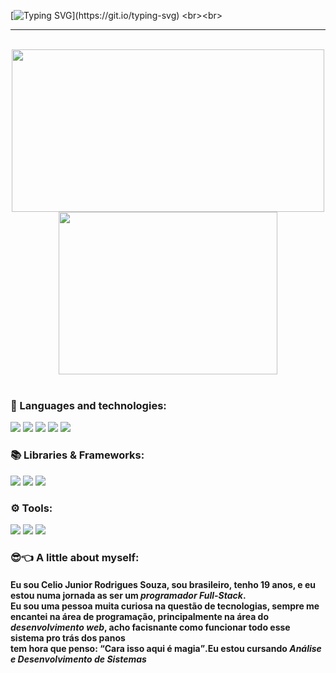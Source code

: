 [![Typing SVG](https://readme-typing-svg.herokuapp.com/?color=fff&size=28&center=true&vCenter=true&width=1000&lines=Opa!+tudo+bem?;+Meu+nome+é+Celio+Junior;eu+tenho+atualmente+19+anos+de+idade;tenho+paixão+na+programação;Sou+desenvolvedor+Full+Stack;As+linguagem+que+eu+trabalho+é+o+JavaScript+e+TypeScript;Seja+muito+bem-vindo+ao+meu+git+hub!)](https://git.io/typing-svg)
<br><br>
<hr>

<br>
<div align="center">
  <img width="500" height="260" src="https://github-readme-stats.vercel.app/api?username=Celio-Junior&show_icons=true&hide_border=true&theme=radical&include_all_commits=true&count_private=true&locale=en" />
  <img width="350" height="260" src="https://github-readme-stats.vercel.app/api/top-langs/?username=Celio-junior&layout=compact&hide_border=true&theme=radical&locale=en&langs_count=10" />
<div>
<br>

<h3 align="left">🧾 Languages and technologies:</h3>

<div align="left">
  <img src="https://img.shields.io/badge/TypeScript-3178C6?style=for-the-badge&logo=typescript&logoColor=white">
  <img src="https://img.shields.io/badge/JavaScript-F7DF1E?style=for-the-badge&logo=javascript&logoColor=white">
  <img src="https://img.shields.io/badge/Node.js-43853D?style=for-the-badge&logo=node.js&logoColor=white">
  <img src="https://img.shields.io/badge/HTML5-E34F26?style=for-the-badge&logo=html5&logoColor=white">
  <img src="https://img.shields.io/badge/CSS3-1572B6?style=for-the-badge&logo=css3&logoColor=white">
</div>

<h3 align="left">📚 Libraries & Frameworks:</h3>
<div align="left">
  <img src="https://img.shields.io/badge/Fastify-000000?style=for-the-badge&logo=fastify&logoColor=white">
  <img src="https://img.shields.io/badge/Express-404D59?style=for-the-badge&logo=express">
  <img src="https://img.shields.io/badge/React-informational?style=for-the-badge&logo=react&logoColor=white">
</div>

<h3 align="left">⚙ Tools:</h3>
<div align="left">
  <img src="https://img.shields.io/badge/Visual_Studio_Code-0078D4?style=for-the-badge&logo=visual%20studio%20code&logoColor=white">
  <img src="https://img.shields.io/badge/Insomnia-blueviolet?style=for-the-badge&logo=insomnia&logoColor=white">
  <img src="https://img.shields.io/badge/Git-F05032?style=for-the-badge&logo=git&logoColor=white">
</div>

<h3 align="left">😎&#x1F448; A little about myself:</h3>
<div align="left">
    <h4>
      Eu sou Celio Junior Rodrigues Souza, sou brasileiro, tenho <strong>19 anos</strong>, e eu estou numa jornada as ser um <em>programador Full-Stack</em>.<br>
      Eu sou uma pessoa muita curiosa na questão de tecnologias, sempre me encantei na área de programação, principalmente na área do
      <em>desenvolvimento web</em>, acho facisnante como funcionar todo esse sistema pro trás dos panos <br> tem hora que penso: <q>Cara isso aqui é magia</q>.Eu estou cursando <em style="font-weight:bold">Análise e Desenvolvimento de Sistemas</em>
    </h4>
</div>
